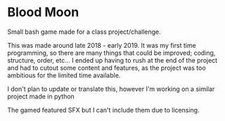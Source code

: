 # Blood Moon
Small bash game made for a class project/challenge.

This was made around late 2018 - early 2019. It was my first time programming, so there are many things that could be improved; coding, structure, order, etc... I ended up having to rush at the end of the project and had to cutout some content and features, as the project was too ambitious for the limited time available.

I don't plan to update or translate this, however I'm working on a similar project made in python

The gamed featured SFX but I can't include them due to licensing.